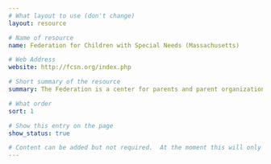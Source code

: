 ```yaml
---
# What layout to use (don't change)
layout: resource

# Name of resource
name: Federation for Children with Special Needs (Massachusetts)

# Web Address
website: http://fcsn.org/index.php

# Short summary of the resource
summary: The Federation is a center for parents and parent organizations to work together on behalf of children with special needs and their families.

# What order
sort: 1

# Show this entry on the page
show_status: true

# Content can be added but not required.  At the moment this will only show on the home page area.
---
```


